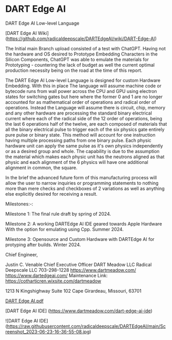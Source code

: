 
# DART Edge AI
DART Edge AI Low-level Language

[DART Edge AI Wiki]
(https://github.com/radicaldeepscale/DARTEdgeAI/wiki/DART-Edge-AI)

The Initial main Branch upload consisted of a test with ChatGPT. Having not the hardware and OS desired to Prototype
Embedding Characters in the Silicon Components, ChatGPT was able to emulate the materials for Prototyping - countering the lack of budget
as well the current optimal production necessity being on the road at the time of this report.

The DART Edge AI Low-level Language is designed for custom Hardware Embedding.
With this in place The language will assume machine code or bytecode runs from wall power across the CPU
and GPU using electron states for switching gates but here where the former 0 and 1
are no longer accounted for as mathematical
order of operations and radical order of operations.
Instead the Language will assume there is circuit, chip, memory and any other hardware
are processing the standard binary electrical current where each of the radical side of the 12 order of operations,
being the last 6 operations half of the twelve, are each composed of materials that all the binary electrical pulse to trigger
each of the six physics gate entirely pure pulse or binary state. This method will account for one instruction having multiple
processing paths from one binary pulse. Each physic hardware unit can apply the same pulse as it's own physics
independently or as a desired group and whole. The capability is due to the assumption the material which makes each physic
unit has the neutrons aligned as that physic and each alignment of the 6 physics will have one additional alignment in common, the square.

In the brief the advanced future form of this manufacturing process
will allow the user to narrow inquiries or programming statements to nothing more
than mere checks and checkboxes of 2 variations as well as anything else explicitly desired for receiving a result.

Milestones:-:

Milestone 1: The final rule draft by spring of 2024.

Milestone 2: A working DARTEdge AI IDE geared towards Apple Hardware With the option for emulating using Cpp. Summer 2024.

Milestone 3: Opensource and Custom Hardware with DARTEdge AI for protyping after builds. Winter 2024.

Chief Engineer, 

Justin C. Venable
Chief Executive Officer
DART Meadow LLC 
Radical Deepscale LLC 
703-298-1228
https://www.dartmeadow.com/
https://www.dartedgeai.com/
Maintenance Link:
https://cotharticren.wixsite.com/dartmeadow

1213 N Kingshighway Suite 102
Cape Girardeau, Missouri, 63701

[DART Edge AI.pdf](https://github.com/radicaldeepscale/DARTEdgeAI/files/11569275/DART.Edge.AI.pdf)

[DART Edge AI IDE]
(https://www.dartmeadow.com/dart-edge-ai-ide)

![DART Edge AI IDE]
(https://raw.githubusercontent.com/radicaldeepscale/DARTEdgeAI/main/Screenshot_2023-06-23-16-36-55-08.jpg)
